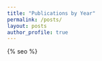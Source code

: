 ```yaml
---
title: "Publications by Year"
permalink: /posts/
layout: posts
author_profile: true
---
```

{% seo %}